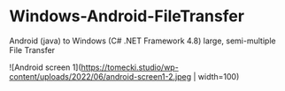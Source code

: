 # Windows-Android-FileTransfer
Android (java) to Windows (C# .NET Framework 4.8) large, semi-multiple File Transfer

![Android screen 1](https://tomecki.studio/wp-content/uploads/2022/06/android-screen1-2.jpeg | width=100)
